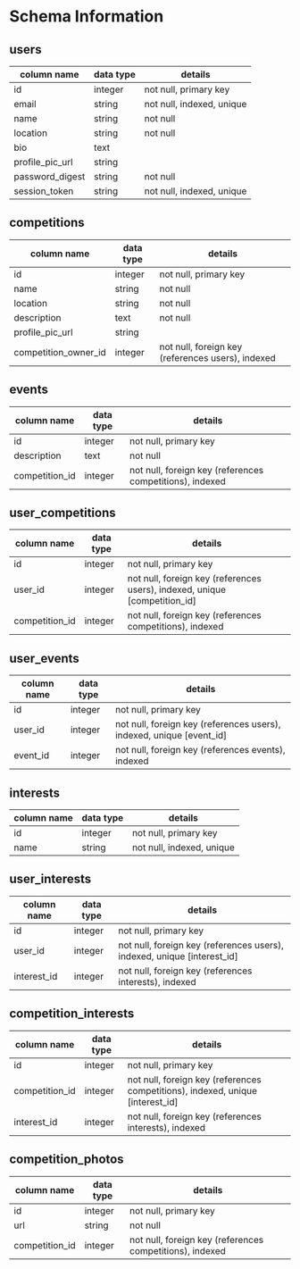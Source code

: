 # Schema Information

## users
column name     | data type | details
----------------|-----------|-----------------------
id              | integer   | not null, primary key
email           | string    | not null, indexed, unique
name            | string    | not null
location        | string    | not null
bio             | text      |
profile_pic_url | string    |
password_digest | string    | not null
session_token   | string    | not null, indexed, unique

## competitions
column name           | data type | details
----------------------|-----------|-----------------------
id                    | integer   | not null, primary key
name                  | string    | not null
location              | string    | not null
description           | text      | not null
profile_pic_url       | string    |
competition_owner_id  | integer   | not null, foreign key (references users), indexed

## events
column name    | data type | details
---------------|-----------|-----------------------
id             | integer   | not null, primary key
description    | text      | not null
competition_id | integer   | not null, foreign key (references competitions), indexed

## user_competitions
column name     | data type | details
----------------|-----------|-----------------------
id              | integer   | not null, primary key
user_id         | integer   | not null, foreign key (references users), indexed, unique [competition_id]
competition_id  | integer   | not null, foreign key (references competitions), indexed

## user_events
column name | data type | details
------------|-----------|-----------------------
id          | integer   | not null, primary key
user_id     | integer   | not null, foreign key (references users), indexed, unique [event_id]
event_id    | integer   | not null, foreign key (references events), indexed

## interests
column name     | data type | details
----------------|-----------|-----------------------
id              | integer   | not null, primary key
name            | string    | not null, indexed, unique

## user_interests
column name  | data type | details
-------------|-----------|-----------------------
id           | integer   | not null, primary key
user_id      | integer   | not null, foreign key (references users), indexed, unique [interest_id]
interest_id  | integer   | not null, foreign key (references interests), indexed

## competition_interests
column name     | data type | details
----------------|-----------|-----------------------
id              | integer   | not null, primary key
competition_id  | integer   | not null, foreign key (references competitions), indexed, unique [interest_id]
interest_id     | integer   | not null, foreign key (references interests), indexed

## competition_photos
column name    | data type | details
---------------|-----------|-----------------------
id             | integer   | not null, primary key
url            | string    | not null
competition_id | integer   | not null, foreign key (references competitions), indexed
